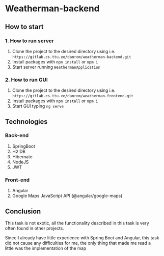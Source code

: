 # Weatherman-backend

## How to start

### 1. How to run server

1. Clone the project to the desired directory using i.e. ```https://gitlab.cs.ttu.ee/danrom/weatherman-backend.git```
2. Install packages with ```npm install``` or ```npm i```
3. Start server running ```WeathermanApplication```

### 2. How to run GUI

1. Clone the project to the desired directory using i.e. ```https://gitlab.cs.ttu.ee/danrom/weatherman-frontend.git```
2. Install packages with ```npm install``` or ```npm i```
3. Start GUI typing ```ng serve``` 


## Technologies

### Back-end
1. SpringBoot
2. H2 DB
3. Hibernate
4. NodeJS
5. JWT

### Front-end
1. Angular
2. Google Maps JavaScript API (@angular/google-maps)

## Conclusion

This task is not exotic, all the functionality described in this task is very often found in other projects. 

Since I already have little experience with Spring Boot and Angular, this task did not cause any difficulties for me, the only thing that made me read a little was the implementation of the map

